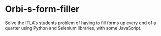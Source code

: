# Orbi-s-form-filler
Solve the ITLA's students problem of having to fill forms up every end of a quarter using Python and Selenium libraries, with some JavaScript.
